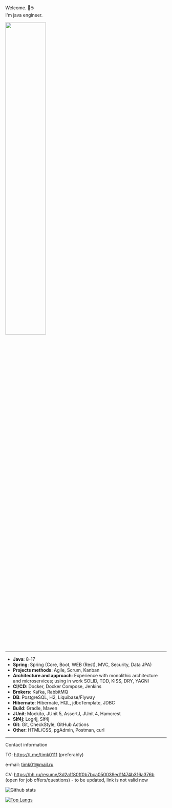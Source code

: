 Welcome. :open_hands::coffee:  
I'm java engineer. 

<img src="https://github.com/timk01/timk01/assets/25296074/f7a76d65-1e8c-4c4a-afe2-d0a4342129c6" width="50%" height="50%"/>
<br />

***

- **Java**: 8-17 
- **Spring**: Spring (Core, Boot, WEB (Rest), MVC, Security, Data JPA)
- **Projects methods**: Agile, Scrum, Kanban
- **Architecture and approach**: Experience with monolithic architecture and microservices; using in work SOLID, TDD, KISS, DRY, YAGNI
- **CI/CD**: Docker, Docker Compose, Jenkins
- **Brokers**: Kafka, RabbitMQ
- **DB**: PostgreSQL, H2, Liquibase/Flyway
- **Hibernate**: Hibernate, HQL, jdbcTemplate, JDBC
- **Build**: Gradle, Maven
- **JUnit**: Mockito, JUnit 5, AssertJ, JUnit 4, Hamcrest
- **Slf4j**: Log4j, Slf4j
- **Git**: Git, СheckStyle, GitHub Actions
- **Other**: HTML/CSS, pgAdmin, Postman, curl

***

Contact information

TG: https://t.me/timk0111 (preferably)

e-mail: timk01@mail.ru

CV: https://hh.ru/resume/3d2a1f80ff0b7bca050039ed1f474b316a376b (open for job offers/questions) - to be updated, link is not valid now

![Github stats](https://github-readme-stats.vercel.app/api?username=timk01&hide=stars,prs,issues,contribs)

[![Top Langs](https://github-readme-stats.vercel.app/api/top-langs/?username=timk01&layout=compact)](https://github.com/timk01/github-readme-stats)

